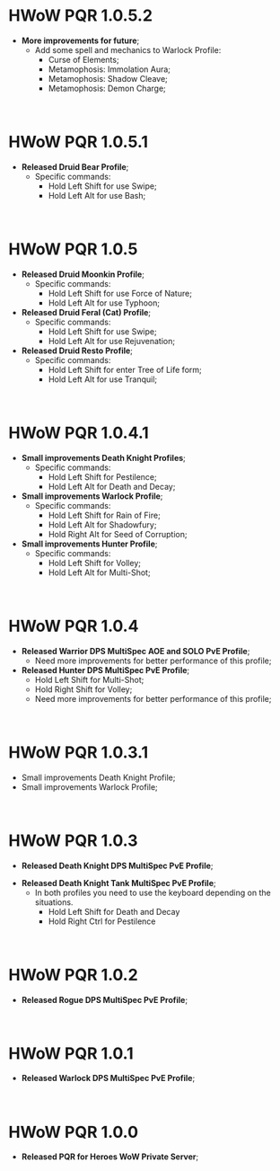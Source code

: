 # HWoW PQR 1.0.5.2
+ **More improvements for future**;
  + Add some spell and mechanics to Warlock Profile:
    + Curse of Elements;
    + Metamophosis: Immolation Aura;
    + Metamophosis: Shadow Cleave;
    + Metamophosis: Demon Charge;
<br>

# HWoW PQR 1.0.5.1
+ **Released Druid Bear Profile**;
  + Specific commands:
    + Hold Left Shift for use Swipe;
    + Hold Left Alt for use Bash;
<br>

# HWoW PQR 1.0.5
+ **Released Druid Moonkin Profile**;
  + Specific commands:
    + Hold Left Shift for use Force of Nature;
    + Hold Left Alt for use Typhoon;
+ **Released Druid Feral (Cat) Profile**;
  + Specific commands:
    + Hold Left Shift for use Swipe;
    + Hold Left Alt for use Rejuvenation;
+ **Released Druid Resto Profile**;
  + Specific commands:
    + Hold Left Shift for enter Tree of Life form;
    + Hold Left Alt for use Tranquil;
<br>

# HWoW PQR 1.0.4.1
+ **Small improvements Death Knight Profiles**;
  + Specific commands:
    + Hold Left Shift for Pestilence;
    + Hold Left Alt for Death and Decay;
+ **Small improvements Warlock Profile**;
  + Specific commands:
    + Hold Left Shift for Rain of Fire;
    + Hold Left Alt for Shadowfury;
    + Hold Right Alt for Seed of Corruption;
+ **Small improvements Hunter Profile**;
  + Specific commands:
    + Hold Left Shift for Volley;
    + Hold Left Alt for Multi-Shot;
<br>

# HWoW PQR 1.0.4
+ **Released Warrior DPS MultiSpec AOE and SOLO PvE Profile**;
  + Need more improvements for better performance of this profile;
+ **Released Hunter DPS MultiSpec PvE Profile**;
  + Hold Left Shift for Multi-Shot;
  + Hold Right Shift for Volley;
  + Need more improvements for better performance of this profile;
<br>

# HWoW PQR 1.0.3.1
+ Small improvements Death Knight Profile;
+ Small improvements Warlock Profile;
<br>

# HWoW PQR 1.0.3
- **Released Death Knight DPS MultiSpec PvE Profile**;
+ **Released Death Knight Tank MultiSpec PvE Profile**;
  + In both profiles you need to use the keyboard depending on the situations.
    + Hold Left Shift for Death and Decay
    + Hold Right Ctrl for Pestilence
<br>

# HWoW PQR 1.0.2
- **Released Rogue DPS MultiSpec PvE Profile**;
<br>

# HWoW PQR 1.0.1
- **Released Warlock DPS MultiSpec PvE Profile**;
<br>

# HWoW PQR 1.0.0
- **Released PQR for Heroes WoW Private Server**;
